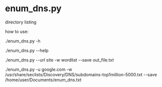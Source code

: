 # enum_dns.py
directory listing

how to use:

./enum_dns.py -h

./enum_dns.py --help

./enum_dns.py --url site -w wordlist --save out_file.txt

./enum_dns.py -u google.com -w /usr/share/seclists/Discovery/DNS/subdomains-top1million-5000.txt --save /home/user/Documents/enum_dns.txt
